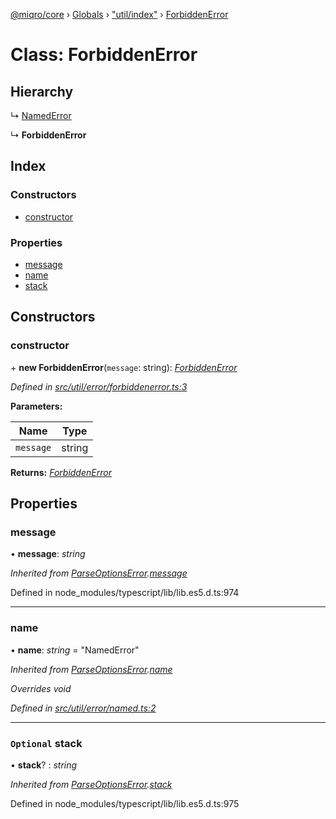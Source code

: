 [@miqro/core](../README.md) › [Globals](../globals.md) › ["util/index"](../modules/_util_index_.md) › [ForbiddenError](_util_index_.forbiddenerror.md)

# Class: ForbiddenError

## Hierarchy

  ↳ [NamedError](_util_error_named_.namederror.md)

  ↳ **ForbiddenError**

## Index

### Constructors

* [constructor](_util_index_.forbiddenerror.md#constructor)

### Properties

* [message](_util_index_.forbiddenerror.md#message)
* [name](_util_index_.forbiddenerror.md#name)
* [stack](_util_index_.forbiddenerror.md#optional-stack)

## Constructors

###  constructor

\+ **new ForbiddenError**(`message`: string): *[ForbiddenError](_util_index_.forbiddenerror.md)*

*Defined in [src/util/error/forbiddenerror.ts:3](https://github.com/claukers/miqro-core/blob/6562042/src/util/error/forbiddenerror.ts#L3)*

**Parameters:**

Name | Type |
------ | ------ |
`message` | string |

**Returns:** *[ForbiddenError](_util_index_.forbiddenerror.md)*

## Properties

###  message

• **message**: *string*

*Inherited from [ParseOptionsError](_index_.parseoptionserror.md).[message](_index_.parseoptionserror.md#message)*

Defined in node_modules/typescript/lib/lib.es5.d.ts:974

___

###  name

• **name**: *string* = "NamedError"

*Inherited from [ParseOptionsError](_index_.parseoptionserror.md).[name](_index_.parseoptionserror.md#name)*

*Overrides void*

*Defined in [src/util/error/named.ts:2](https://github.com/claukers/miqro-core/blob/6562042/src/util/error/named.ts#L2)*

___

### `Optional` stack

• **stack**? : *string*

*Inherited from [ParseOptionsError](_index_.parseoptionserror.md).[stack](_index_.parseoptionserror.md#optional-stack)*

Defined in node_modules/typescript/lib/lib.es5.d.ts:975
